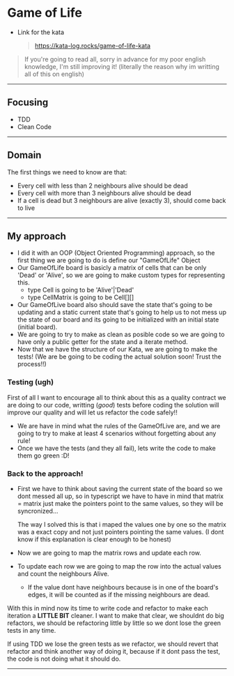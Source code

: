 # Game of Life

- Link for the kata
  > https://kata-log.rocks/game-of-life-kata

> If you're going to read all, sorry in advance for my poor english knowledge, I'm still improving it! (literally the reason why im writting all of this on english)

---

## Focusing

- TDD
- Clean Code

---

## Domain

The first things we need to know are that:

- Every cell with less than 2 neighbours alive should be dead
- Every cell with more than 3 neighbours alive should be dead
- If a cell is dead but 3 neighbours are alive (exactly 3), should come back to live

---

## My approach

- I did it with an OOP (Object Oriented Programming) approach, so the first thing we are going to do is define our "GameOfLife" Object
- Our GameOfLife board is basicly a matrix of cells that can be only 'Dead' or 'Alive', so we are going to make custom types for representing this.
  - type Cell is going to be 'Alive'|'Dead'
  - type CellMatrix is going to be Cell[][]
- Our GameOfLive board also should save the state that's going to be updating and a static current state that's going to help us to not mess up the state of our board and its going to be initialized with an initial state (initial board).
- We are going to try to make as clean as posible code so we are going to have only a public getter for the state and a iterate method.
- Now that we have the structure of our Kata, we are going to make the tests! (We are be going to be coding the actual solution soon! Trust the process!!)

### Testing (ugh)

First of all I want to encourage all to think about this as a quality contract we are doing to our code, writting (_good_) tests before coding the solution will improve our quality and will let us refactor the code safely!!

- We are have in mind what the rules of the GameOfLive are, and we are going to try to make at least 4 scenarios without forgetting about any rule!
- Once we have the tests (and they all fail), lets write the code to make them go green :D!

### Back to the approach!

- First we have to think about saving the current state of the board so we dont messed all up, so in typescript we have to have in mind that matrix = matrix just make the pointers point to the same values, so they will be syncronized...

  The way I solved this is that i maped the values one by one so the matrix was a exact copy and not just pointers pointing the same values. (I dont know if this explanation is clear enough to be honest)

- Now we are going to map the matrix rows and update each row.
- To update each row we are going to map the row into the actual values and count the neighbours Alive.
  - If the value dont have neighbours because is in one of the board's edges, it will be counted as if the missing neighbours are dead.

With this in mind now its time to write code and refactor to make each iteration a **LITTLE BIT** cleaner. I want to make that clear, we shouldnt do big refactors, we should be refactoring little by little so we dont lose the green tests in any time.

If using TDD we lose the green tests as we refactor, we should revert that refactor and think another way of doing it, because if it dont pass the test, the code is not doing what it should do.

---
